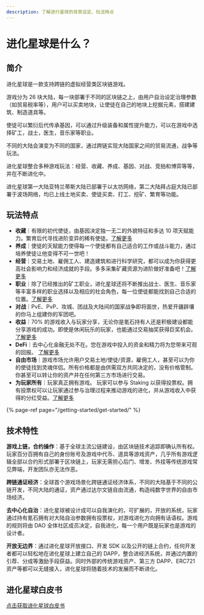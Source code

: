 ```yaml
---
description: 了解进行星球的背景设定、玩法特点
---
```


# 进化星球是什么？

## 简介

进化星球是一款支持跨链的虚拟经营类区块链游戏。

游戏分为 26 块大陆，每一块部署于不同的区块链之上，由用户自治设定治理参数（如贸易税率等），用户可以买卖地块，让使徒在自己的地块上挖掘元素，搭建建筑、制造道具等。

使徒可以繁衍后代传承基因，可以通过升级装备和属性提升能力，可以在游戏中选择矿工，战士，医生，音乐家等职业。

不同的大陆会演变为不同的国家，通过跨链实现大陆国家之间的贸易流通，战争等玩法。

进化星球整合多种游戏玩法：经营、收藏、养成、基因、对战、竞拍和博弈等等，并在不断进化中。

进化星球第一大陆亚特兰蒂斯大陆已部署于以太坊网络，第二大陆拜占庭大陆已部署于波场网络，均已上线土地买卖、使徒买卖、打工、挖矿、繁育等功能。

## 玩法特点

* **收藏**｜有限的初代使徒，由基因决定独一无二的外貌特征和多达 10 项天赋能力。繁育后代寻找进阶变异的稀有使徒。[了解更多](../getting-started/game-entities/apostle/)
* **养成**｜使徒的天赋能力使得每一个使徒都有自己适合的工作或战斗能力，通过培养使徒让他变得不可一世吧！
* **经营**｜交易土地、雇佣工人、建造建筑和进行科学研究，都可以成为你获得更高社会影响力和经济成就的手段。多多采集矿藏资源为进阶做好准备吧！[了解更多](../advanced/trading/)
* **职业**｜除了已经推出的矿工职业，进化星球还将不断推出战士、医生、音乐家等丰富多样的职业选择以及相应的社会角色，每一位使徒都能找到自己合适的位置。[了解更多](../getting-started/game-entities/apostle/skills.md#occupations)
* **对战**｜PvE、PvP、攻城、团战及大陆间的国家战争即将面世，热爱开疆辟壤的你马上组建你的军团吧。
* **收益**｜70% 的游戏收入与玩家分享，无论你是氪石持有人还是积极建设都能分享游戏的成功。即使是休闲玩乐的玩家，也能通过交易抽奖获得巨奖机会。[了解更多](../advanced/evolution-land-dao/revenue-model.md)
* **DeFi**｜去中心化金融无处不在。您在游戏中投入的资金和精力将为您带来可观的回报。 [了解更多](../advanced/furnace.md)
* **自由市场**｜游戏市场允许用户交易土地/使徒/资源，雇佣工人，甚至可以为你的使徒找到灵魂伴侣。所有价格都是由供需双方共同决定的，没有价格管制。你甚至可以转让你的资产并在任何第三方市场进行交易。
* **为玩家所有**｜玩家真正拥有游戏。 玩家可以参与 Staking 以获得投票权。拥有投票权可以让玩家通过参与治理过程来推动游戏的进化，并从游戏收入中获得的分红受益。[了解更多](../advanced/evolution-land-dao/)

{% page-ref page="/getting-started/get-started/" %}

## 技术特性

**游戏上链，合约操作**：基于全球主流公链建设，由区块链技术追踪即确认所有权。玩家百分百拥有自己的身份账号及游戏中代币、道具等游戏资产，几乎所有游戏逻辑全部以合约形式部署于区块链上，玩家无需担心后门、增发、外挂等传统游戏常见弊端，开发团队亦无法作恶。

**跨链通证经济**：全球首个游戏场景化跨链通证经济体系，不同的大陆基于不同的公链开发，不同大陆的通证，资产通过达尔文链自由流通，构造纯数字世界的自由市场经济。

**去中心化自治**：进化星球被设计成可以⾃我演化的，可扩展的，开放的系统，玩家通过持有氪石拥有对大陆自治参数拥有投票权，对游戏进化方向拥有话语权。游戏的规则将由 DAO 全体社区成员决定，⾃我进化，每⼀个⽤户既是玩家也是游戏的设计者。

**开放无边界**：通过进化星球开放接口、开发 SDK 以及公开的链上合约，任何开发者都可以轻松地在进化星球上建立自己的 DAPP，整合进经济系统，并通过内置的引荐、分成等激励手段获益。同时外部的传统游戏资产、第三方 DAPP、ERC721 资产等都可以无缝接入，进化星球将随着技术的发展而不断进化。

## 进化星球白皮书

[点击获取进化星球白皮书](https://imgland.l2me.com/files/evolutionland/whitepaper_cn.pdf?t=20181008)

